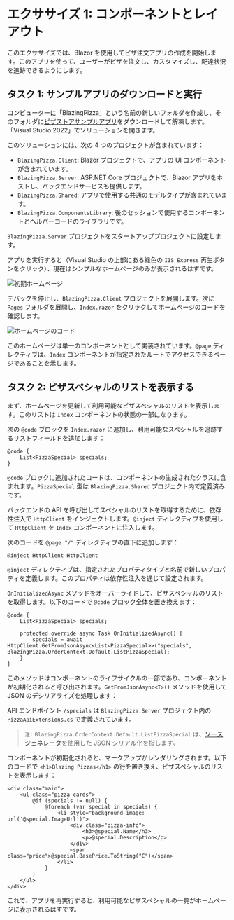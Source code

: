 
# エクササイズ 1: コンポーネントとレイアウト

このエクササイズでは、Blazor を使用してピザ注文アプリの作成を開始します。このアプリを使って、ユーザーがピザを注文し、カスタマイズし、配達状況を追跡できるようにします。

## タスク 1: サンプルアプリのダウンロードと実行

コンピューターに「BlazingPizza」という名前の新しいフォルダを作成し、そのフォルダに[ピザストアサンプルアプリ](https://opsgilitylabs.blob.core.windows.net/pizzastore.zip)をダウンロードして解凍します。「Visual Studio 2022」でソリューションを開きます。

このソリューションには、次の 4 つのプロジェクトが含まれています：

  * `BlazingPizza.Client`: Blazor プロジェクトで、アプリの UI コンポーネントが含まれています。
  * `BlazingPizza.Server`: ASP.NET Core プロジェクトで、Blazor アプリをホストし、バックエンドサービスも提供します。
  * `BlazingPizza.Shared`: アプリで使用する共通のモデルタイプが含まれています。
  * `BlazingPizza.ComponentsLibrary`: 後のセッションで使用するコンポーネントとヘルパーコードのライブラリです。

`BlazingPizza.Server` プロジェクトをスタートアッププロジェクトに設定します。

アプリを実行すると（Visual Studio の上部にある緑色の `IIS Express` 再生ボタンをクリック）、現在はシンプルなホームページのみが表示されるはずです。

![初期ホームページ](images/initial-homepage.png)

デバッグを停止し、`BlazingPizza.Client` プロジェクトを展開します。次に `Pages` フォルダを展開し、`Index.razor` をクリックしてホームページのコードを確認します。

![ホームページのコード](images/homepage-code.png)

このホームページは単一のコンポーネントとして実装されています。`@page` ディレクティブは、`Index` コンポーネントが指定されたルートでアクセスできるページであることを示します。

## タスク 2: ピザスペシャルのリストを表示する

まず、ホームページを更新して利用可能なピザスペシャルのリストを表示します。このリストは `Index` コンポーネントの状態の一部になります。

次の `@code` ブロックを `Index.razor` に追加し、利用可能なスペシャルを追跡するリストフィールドを追加します：

```razor
@code {
    List<PizzaSpecial> specials;
}
```

`@code` ブロックに追加されたコードは、コンポーネントの生成されたクラスに含まれます。`PizzaSpecial` 型は `BlazingPizza.Shared` プロジェクト内で定義済みです。

バックエンドの API を呼び出してスペシャルのリストを取得するために、依存性注入で `HttpClient` をインジェクトします。`@inject` ディレクティブを使用して `HttpClient` を `Index` コンポーネントに注入します。

次のコードを `@page "/"` ディレクティブの直下に追加します：

```razor
@inject HttpClient HttpClient
```

`@inject` ディレクティブは、指定されたプロパティタイプと名前で新しいプロパティを定義します。このプロパティは依存性注入を通じて設定されます。

`OnInitializedAsync` メソッドをオーバーライドして、ピザスペシャルのリストを取得します。以下のコードで `@code` ブロック全体を置き換えます：

```razor
@code {
    List<PizzaSpecial> specials;

    protected override async Task OnInitializedAsync() {
        specials = await HttpClient.GetFromJsonAsync<List<PizzaSpecial>>("specials", BlazingPizza.OrderContext.Default.ListPizzaSpecial);
    }
}
```

このメソッドはコンポーネントのライフサイクルの一部であり、コンポーネントが初期化されると呼び出されます。`GetFromJsonAsync<T>()` メソッドを使用して JSON のデシリアライズを処理します：

API エンドポイント `/specials` は `BlazingPizza.Server` プロジェクト内の `PizzaApiExtensions.cs` で定義されています。

> `注:` `BlazingPizza.OrderContext.Default.ListPizzaSpecial` は、[ソースジェネレータ](https://docs.microsoft.com/ja-jp/dotnet/csharp/roslyn-sdk/source-generators-overview)を使用した JSON シリアル化を指します。

コンポーネントが初期化されると、マークアップがレンダリングされます。以下のコードで `<h1>Blazing Pizzas</h1>` の行を置き換え、ピザスペシャルのリストを表示します：

```razor
<div class="main">
    <ul class="pizza-cards">
        @if (specials != null) {
            @foreach (var special in specials) {
                <li style="background-image: url('@special.ImageUrl')">
                    <div class="pizza-info">
                        <h3>@special.Name</h3>
                        <p>@special.Description</p>
                    </div>
                    <span class="price">@special.BasePrice.ToString("C")</span>
                </li>
            }
        }
    </ul>
</div>
```

これで、アプリを再実行すると、利用可能なピザスペシャルの一覧がホームページに表示されるはずです。
